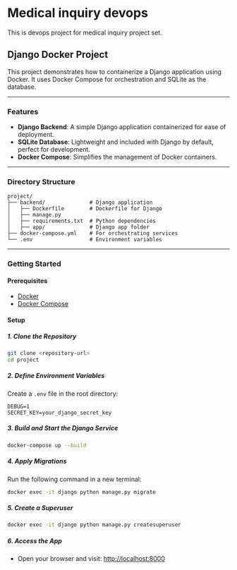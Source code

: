 # Medical inquiry devops

This is devops project for medical inquiry project set.

## Django Docker Project

This project demonstrates how to containerize a Django application using Docker. It uses Docker Compose for orchestration and SQLite as the database.

---

### Features

- **Django Backend**: A simple Django application containerized for ease of deployment.
- **SQLite Database**: Lightweight and included with Django by default, perfect for development.
- **Docker Compose**: Simplifies the management of Docker containers.

---

### Directory Structure

```plaintext
project/
├── backend/              # Django application
│   ├── Dockerfile        # Dockerfile for Django
│   ├── manage.py
│   ├── requirements.txt  # Python dependencies
│   ├── app/              # Django app folder
├── docker-compose.yml    # For orchestrating services
└── .env                  # Environment variables
```

---

### Getting Started

#### Prerequisites

- [Docker](https://www.docker.com/)
- [Docker Compose](https://docs.docker.com/compose/)

#### Setup

##### 1. Clone the Repository

```bash
git clone <repository-url>
cd project
```

##### 2. Define Environment Variables

Create a `.env` file in the root directory:

```plaintext
DEBUG=1
SECRET_KEY=your_django_secret_key
```

##### 3. Build and Start the Django Service

```bash
docker-compose up --build
```

##### 4. Apply Migrations

Run the following command in a new terminal:

```bash
docker exec -it django python manage.py migrate
```

##### 5. Create a Superuser

```bash
docker exec -it django python manage.py createsuperuser
```

##### 6. Access the App

- Open your browser and visit: [http://localhost:8000](http://localhost:8000)
